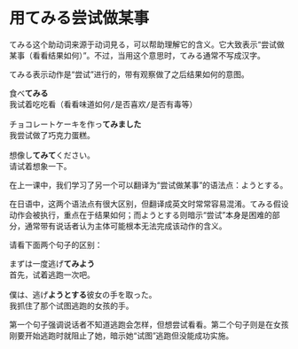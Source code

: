 # 用てみる尝试做某事

てみる这个助动词来源于动词見る，可以帮助理解它的含义。它大致表示“尝试做某事（看看结果如何）”。不过，当用这个意思时，てみる通常不写成汉字。

てみる表示动作是“尝试”进行的，带有观察做了之后结果如何的意图。

<pre>
食べ<b>てみる</b>
我试着吃吃看（看看味道如何/是否喜欢/是否有毒等）

チョコレートケーキを作っ<b>てみました</b>
我尝试做了巧克力蛋糕。

想像し<b>てみて</b>ください。
请试着想象一下。
</pre>

在上一课中，我们学习了另一个可以翻译为“尝试做某事”的语法点：ようとする。

在日语中，这两个语法点有很大区别，但翻译成英文时常常容易混淆。てみる假设动作会被执行，重点在于结果如何；而ようとする则暗示“尝试”本身是困难的部分，通常带有说话者认为主体可能根本无法完成该动作的含义。

请看下面两个句子的区别：

<pre>
まずは一度逃げ<b>てみよう</b>
首先，试着逃跑一次吧。

僕は、逃げ<b>ようとする</b>彼女の手を取った。
我抓住了那个试图逃跑的女孩的手。
</pre>

第一个句子强调说话者不知道逃跑会怎样，但想尝试看看。第二个句子则是在女孩刚要开始逃跑时就阻止了她，暗示她“试图”逃跑但没能成功实施。